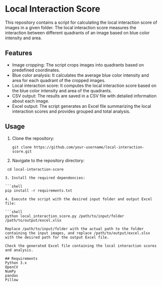 # Local Interaction Score

This repository contains a script for calculating the local interaction score of images in a given folder. The local interaction score measures the interaction between different quadrants of an image based on blue color intensity and area.

## Features

- Image cropping: The script crops images into quadrants based on predefined coordinates.
- Blue color analysis: It calculates the average blue color intensity and area for each quadrant of the cropped images.
- Local interaction score: It computes the local interaction score based on the blue color intensity and area of the quadrants.
- CSV output: The results are saved in a CSV file with detailed information about each image.
- Excel output: The script generates an Excel file summarizing the local interaction scores and provides grouped and total analysis.

## Usage

1. Clone the repository:

   ```shell
   git clone https://github.com/your-username/local-interaction-score.git

2. Navigate to the repository directory:

  ```shell
   cd local-interaction-score

3. Install the required dependencies:

  ```shell
  pip install -r requirements.txt

4. Execute the script with the desired input folder and output Excel file:

  ```shell
  python local_interaction_score.py /path/to/input/folder /path/to/output/excel.xlsx

Replace /path/to/input/folder with the actual path to the folder containing the input images, and replace /path/to/output/excel.xlsx with the desired path for the output Excel file.

Check the generated Excel file containing the local interaction scores and analysis.

## Requirements
Python 3.x
OpenCV
NumPy
pandas
Pillow

